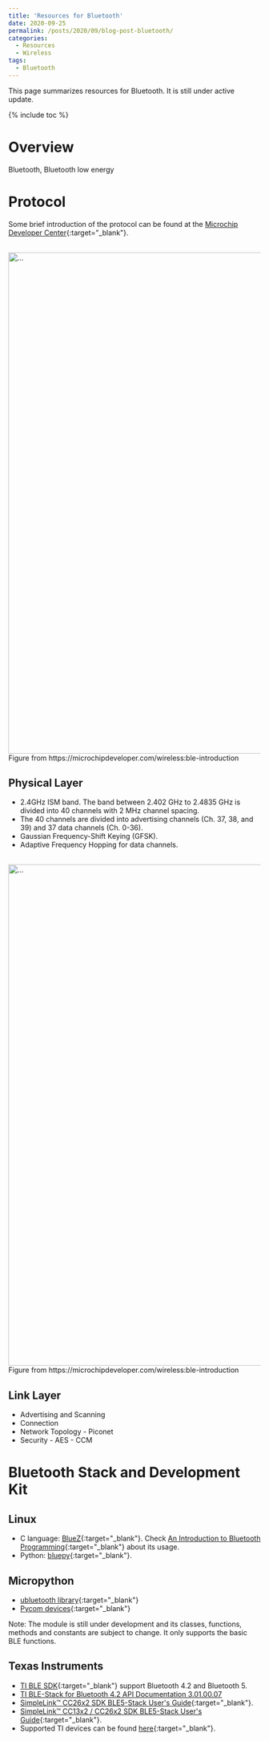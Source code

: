 ```yaml
---
title: 'Resources for Bluetooth'
date: 2020-09-25
permalink: /posts/2020/09/blog-post-bluetooth/
categories:
  - Resources
  - Wireless  
tags:  
  - Bluetooth
---
```


This page summarizes resources for Bluetooth. It is still under active update.

{% include toc %}

# Overview
Bluetooth, Bluetooth low energy



# Protocol
Some brief introduction of the protocol can be found at the [Microchip Developer Center](https://microchipdeveloper.com/wireless:ble-introduction){:target="_blank"}.

<br />
<img align="center" width="1000" src="{{ site.url }}/images/bluetooth/ble-protocol-stack.png" alt="...">
<br />
Figure from https://microchipdeveloper.com/wireless:ble-introduction

## Physical Layer
* 2.4GHz ISM band. The band between 2.402 GHz to 2.4835 GHz is divided into 40 channels with 2 MHz channel spacing.
* The 40 channels are divided into advertising channels (Ch. 37, 38, and 39) and 37 data channels (Ch. 0-36).
* Gaussian Frequency-Shift Keying (GFSK).
* Adaptive Frequency Hopping for data channels.

<br />
<img align="center" width="1000" src="{{ site.url }}/images/bluetooth/ble-phy-channel-assignment.png" alt="..." title="title">
<br />
Figure from https://microchipdeveloper.com/wireless:ble-introduction

## Link Layer
* Advertising and Scanning
* Connection
* Network Topology - Piconet
* Security - AES - CCM

# Bluetooth Stack and Development Kit
## Linux
* C language: [BlueZ](http://www.bluez.org/){:target="_blank"}. Check [An Introduction to Bluetooth Programming](https://people.csail.mit.edu/albert/bluez-intro/index.html){:target="_blank"} about its usage.
* Python: [bluepy](https://github.com/IanHarvey/bluepy){:target="_blank"}.

## Micropython
* [ubluetooth library](https://docs.micropython.org/en/latest/library/ubluetooth.html){:target="_blank"}
* [Pycom devices](https://docs.pycom.io/firmwareapi/pycom/network/bluetooth/){:target="_blank"}

Note: The module is still under development and its classes, functions, methods and constants are subject to change. It only supports the basic BLE functions.

## Texas Instruments 
* [TI BLE SDK](https://www.ti.com/tool/BLE-STACK){:target="_blank"} support Bluetooth 4.2 and Bluetooth 5.
* [TI BLE-Stack for Bluetooth 4.2 API Documentation  3.01.00.07](http://software-dl.ti.com/lprf/simplelink_cc2640r2_latest/docs/blestack/ble_user_guide/doxygen/ble/html/index.html)
* [ SimpleLink™ CC26x2 SDK BLE5-Stack User's Guide](http://software-dl.ti.com/lprf/simplelink_cc26x2_latest/docs/ble5stack/ble_user_guide/html/ble-stack-5.x-guide/index-cc26x2.html){:target="_blank"}.
* [SimpleLink™ CC13x2 / CC26x2 SDK BLE5-Stack User's Guide](http://software-dl.ti.com/simplelink/esd/simplelink_cc13x2_26x2_sdk/4.20.01.04/exports/docs/ble5stack/ble_user_guide/html/ble-stack-5.x-guide/index-cc13x2_26x2.html){:target="_blank"}.
* Supported TI devices can be found [here](https://www.ti.com/wireless-connectivity/simplelink-solutions/bluetooth-low-energy/overview/overview.html){:target="_blank"}.
